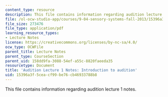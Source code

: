 ```yaml
---
content_type: resource
description: This file contains information regarding audition lecture 1 notes.
file: /ol-ocw-studio-app/courses/9-04-sensory-systems-fall-2013/15396a3f5ceacf99be76cb46933788b8_MIT9_04F13_Aud_intro.pdf
file_size: 273476
file_type: application/pdf
learning_resource_types:
- Lecture Notes
license: https://creativecommons.org/licenses/by-nc-sa/4.0/
ocw_type: OCWFile
parent_title: Lecture Notes
parent_type: CourseSection
parent_uid: 158dd9fa-3088-54ef-a55c-8820faeeda35
resourcetype: Document
title: 'Audition Lecture 1 Notes: Introduction to audition'
uid: 15396a3f-5cea-cf99-be76-cb46933788b8
---
```

This file contains information regarding audition lecture 1 notes.
